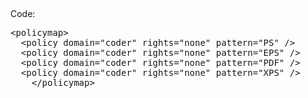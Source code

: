 <p><span style="color:#1F497D"><br/></span>
</p>
<p>Code: </p>
<pre class="brush:xml;toolbar:false">&lt;policymap&gt;
&nbsp;&nbsp;&lt;policy&nbsp;domain=&quot;coder&quot;&nbsp;rights=&quot;none&quot;&nbsp;pattern=&quot;PS&quot;&nbsp;/&gt;
&nbsp;&nbsp;&lt;policy&nbsp;domain=&quot;coder&quot;&nbsp;rights=&quot;none&quot;&nbsp;pattern=&quot;EPS&quot;&nbsp;/&gt;
&nbsp;&nbsp;&lt;policy&nbsp;domain=&quot;coder&quot;&nbsp;rights=&quot;none&quot;&nbsp;pattern=&quot;PDF&quot;&nbsp;/&gt;
&nbsp;&nbsp;&lt;policy&nbsp;domain=&quot;coder&quot;&nbsp;rights=&quot;none&quot;&nbsp;pattern=&quot;XPS&quot;&nbsp;/&gt;
&nbsp;&nbsp;&nbsp;&nbsp;&lt;/policymap&gt;</pre><p><br/></p>

